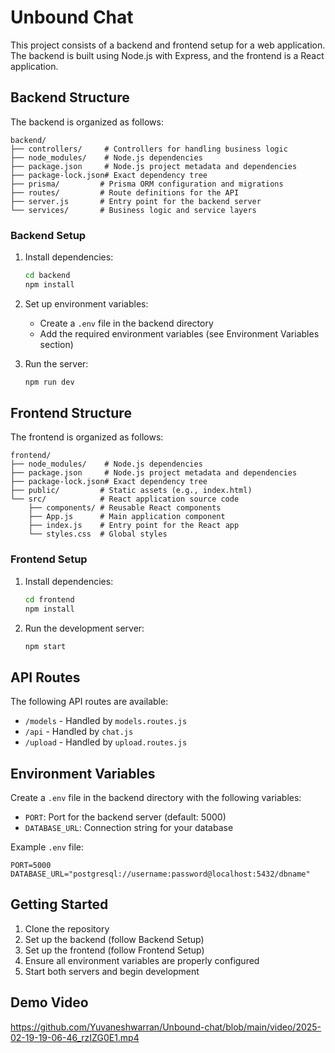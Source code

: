 # Unbound Chat

This project consists of a backend and frontend setup for a web application. The backend is built using Node.js with Express, and the frontend is a React application.

## Backend Structure

The backend is organized as follows:

```
backend/
├── controllers/     # Controllers for handling business logic
├── node_modules/    # Node.js dependencies
├── package.json     # Node.js project metadata and dependencies
├── package-lock.json# Exact dependency tree
├── prisma/         # Prisma ORM configuration and migrations
├── routes/         # Route definitions for the API
├── server.js       # Entry point for the backend server
└── services/       # Business logic and service layers
```

### Backend Setup

1. Install dependencies:
   ```bash
   cd backend
   npm install
   ```

2. Set up environment variables:
   - Create a `.env` file in the backend directory
   - Add the required environment variables (see Environment Variables section)

3. Run the server:
   ```bash
   npm run dev
   ```

## Frontend Structure

The frontend is organized as follows:

```
frontend/
├── node_modules/    # Node.js dependencies
├── package.json     # Node.js project metadata and dependencies
├── package-lock.json# Exact dependency tree
├── public/         # Static assets (e.g., index.html)
└── src/            # React application source code
    ├── components/ # Reusable React components
    ├── App.js      # Main application component
    ├── index.js    # Entry point for the React app
    └── styles.css  # Global styles
```

### Frontend Setup

1. Install dependencies:
   ```bash
   cd frontend
   npm install
   ```

2. Run the development server:
   ```bash
   npm start
   ```

## API Routes

The following API routes are available:

- `/models` - Handled by `models.routes.js`
- `/api` - Handled by `chat.js`
- `/upload` - Handled by `upload.routes.js`

## Environment Variables

Create a `.env` file in the backend directory with the following variables:

- `PORT`: Port for the backend server (default: 5000)
- `DATABASE_URL`: Connection string for your database

Example `.env` file:
```
PORT=5000
DATABASE_URL="postgresql://username:password@localhost:5432/dbname"
```

## Getting Started

1. Clone the repository
2. Set up the backend (follow Backend Setup)
3. Set up the frontend (follow Frontend Setup)
4. Ensure all environment variables are properly configured
5. Start both servers and begin development

## Demo Video
https://github.com/Yuvaneshwarran/Unbound-chat/blob/main/video/2025-02-19-19-06-46_rzIZG0E1.mp4